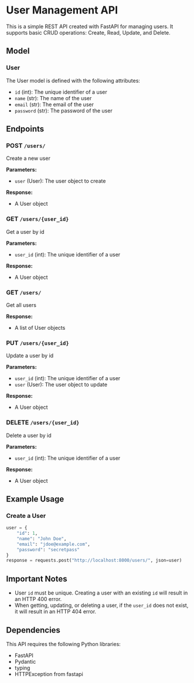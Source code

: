 # User Management API

This is a simple REST API created with FastAPI for managing users. It supports basic CRUD operations: Create, Read, Update, and Delete. 

## Model

### User

The User model is defined with the following attributes:

- `id` (int): The unique identifier of a user
- `name` (str): The name of the user
- `email` (str): The email of the user
- `password` (str): The password of the user

## Endpoints

### POST `/users/`

Create a new user

**Parameters:**

- `user` (User): The user object to create

**Response:**

- A User object

### GET `/users/{user_id}`

Get a user by id

**Parameters:**

- `user_id` (int): The unique identifier of a user

**Response:**

- A User object

### GET `/users/`

Get all users

**Response:**

- A list of User objects

### PUT `/users/{user_id}`

Update a user by id

**Parameters:**

- `user_id` (int): The unique identifier of a user
- `user` (User): The user object to update

**Response:**

- A User object

### DELETE `/users/{user_id}`

Delete a user by id

**Parameters:**

- `user_id` (int): The unique identifier of a user

**Response:**

- A User object

## Example Usage

### Create a User

```python
user = {
    "id": 1,
    "name": "John Doe",
    "email": "jdoe@example.com",
    "password": "secretpass"
}
response = requests.post("http://localhost:8000/users/", json=user)
```

## Important Notes

- User `id` must be unique. Creating a user with an existing `id` will result in an HTTP 400 error.
- When getting, updating, or deleting a user, if the `user_id` does not exist, it will result in an HTTP 404 error.

## Dependencies

This API requires the following Python libraries:

- FastAPI
- Pydantic
- typing
- HTTPException from fastapi